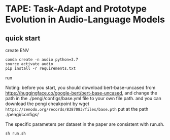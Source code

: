# TAPE: Task-Adapt and Prototype Evolution in Audio-Language Models

## quick start

create ENV
```
conda create -n audio python=3.7
source activate audio
pip install -r requirements.txt
```
run

Noting: before you start, you should download bert-base-uncased from https://huggingface.co/google-bert/bert-base-uncased, and change the path in the ./pengi/configs/base.yml file to your own file path. and you can download the pengi cheakpoint by wget `https://zenodo.org/records/8387083/files/base.pth` put at the path ./pengi/configs/

The specific parameters per dataset in the paper are consistent with run.sh.
```
sh run.sh
```
